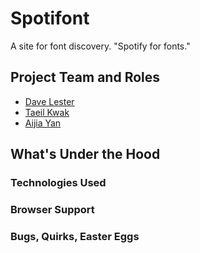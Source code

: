 Spotifont
=====================

A site for font discovery. "Spotify for fonts." 

## Project Team and Roles
* [Dave Lester](http://davelester.org)
* [Taeil Kwak](http://www.ischool.berkeley.edu/people/students/taeilkwak)
* [Aijia Yan](http://aijiayan.com)

## What's Under the Hood

### Technologies Used

### Browser Support

### Bugs, Quirks, Easter Eggs
